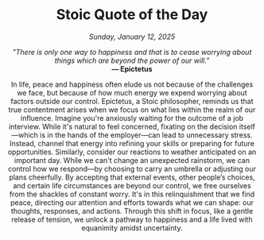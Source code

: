 <h1 align="center">Stoic Quote of the Day</h1>
<p align="center"><em>Sunday, January 12, 2025</em></p>
<p align="center">
    <em>"There is only one way to happiness and that is to cease worrying about things which are beyond the power of our will."</em><br>
    <strong>— Epictetus</strong>
</p>

<p align="center" style="max-width:600px;margin:0 auto;">
    In life, peace and happiness often elude us not because of the challenges we face, but because of how much energy we expend worrying about factors outside our control. Epictetus, a Stoic philosopher, reminds us that true contentment arises when we focus on what lies within the realm of our influence. Imagine you're anxiously waiting for the outcome of a job interview. While it's natural to feel concerned, fixating on the decision itself—which is in the hands of the employer—can lead to unnecessary stress. Instead, channel that energy into refining your skills or preparing for future opportunities. Similarly, consider our reactions to weather anticipated on an important day. While we can't change an unexpected rainstorm, we can control how we respond—by choosing to carry an umbrella or adjusting our plans cheerfully. By accepting that external events, other people’s choices, and certain life circumstances are beyond our control, we free ourselves from the shackles of constant worry. It's in this relinquishment that we find peace, directing our attention and efforts towards what we can shape: our thoughts, responses, and actions. Through this shift in focus, like a gentle release of tension, we unlock a pathway to happiness and a life lived with equanimity amidst uncertainty.
</p>
